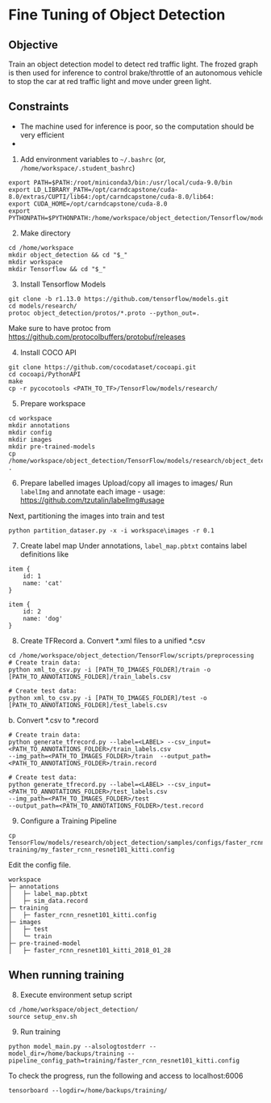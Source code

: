 # Fine Tuning of Object Detection
## Objective
Train an object detection model to detect red traffic light. The frozed graph is then used for inference to control brake/throttle of an autonomous vehicle to stop the car at red traffic light and move under green light.

## Constraints
* The machine used for inference is poor, so the computation should be very efficient
* 


1. Add environment variables to `~/.bashrc` (or, `/home/workspace/.student_bashrc`)
```
export PATH=$PATH:/root/miniconda3/bin:/usr/local/cuda-9.0/bin
export LD_LIBRARY_PATH=/opt/carndcapstone/cuda-8.0/extras/CUPTI/lib64:/opt/carndcapstone/cuda-8.0/lib64:
export CUDA_HOME=/opt/carndcapstone/cuda-8.0
export PYTHONPATH=$PYTHONPATH:/home/workspace/object_detection/Tensorflow/models/research/slim
```

2. Make directory
```
cd /home/workspace
mkdir object_detection && cd "$_"
mkdir workspace
mkdir Tensorflow && cd "$_"
```

3. Install Tensorflow Models
```
git clone -b r1.13.0 https://github.com/tensorflow/models.git
cd models/research/
protoc object_detection/protos/*.proto --python_out=.
```
Make sure to have protoc from https://github.com/protocolbuffers/protobuf/releases

4. Install COCO API
```
git clone https://github.com/cocodataset/cocoapi.git
cd cocoapi/PythonAPI
make
cp -r pycocotools <PATH_TO_TF>/TensorFlow/models/research/
```

5. Prepare workspace
```
cd workspace
mkdir annotations
mkdir config
mkdir images
mkdir pre-trained-models
cp /home/workspace/object_detection/TensorFlow/models/research/object_detection/model_main.py .
```

6. Prepare labelled images
Upload/copy all images to images/
Run `labelImg` and annotate each image - usage: https://github.com/tzutalin/labelImg#usage

Next, partitioning the images into train and test
```
python partition_dataser.py -x -i workspace\images -r 0.1
```

7. Create label map
Under annotations, `label_map.pbtxt` contains label definitions like
```
item {
    id: 1
    name: 'cat'
}

item {
    id: 2
    name: 'dog'
}
```

8. Create TFRecord
a. Convert *.xml files to a unified *.csv
```
cd /home/workspace/object_detection/TensorFlow/scripts/preprocessing
# Create train data:
python xml_to_csv.py -i [PATH_TO_IMAGES_FOLDER]/train -o [PATH_TO_ANNOTATIONS_FOLDER]/train_labels.csv

# Create test data:
python xml_to_csv.py -i [PATH_TO_IMAGES_FOLDER]/test -o [PATH_TO_ANNOTATIONS_FOLDER]/test_labels.csv
```
b. Convert *.csv to *.record
```
# Create train data:
python generate_tfrecord.py --label=<LABEL> --csv_input=<PATH_TO_ANNOTATIONS_FOLDER>/train_labels.csv
--img_path=<PATH_TO_IMAGES_FOLDER>/train  --output_path=<PATH_TO_ANNOTATIONS_FOLDER>/train.record

# Create test data:
python generate_tfrecord.py --label=<LABEL> --csv_input=<PATH_TO_ANNOTATIONS_FOLDER>/test_labels.csv
--img_path=<PATH_TO_IMAGES_FOLDER>/test
--output_path=<PATH_TO_ANNOTATIONS_FOLDER>/test.record
```

9. Configure a Training Pipeline
```
cp TensorFlow/models/research/object_detection/samples/configs/faster_rcnn_resnet101_kitti.config training/my_faster_rcnn_resnet101_kitti.config
```
Edit the config file.

```
workspace
├─ annotations
│   ├─ label_map.pbtxt
│   ├─ sim_data.record
├─ training
│   ├─ faster_rcnn_resnet101_kitti.config
├─ images
│   ├─ test
│   └─ train
├─ pre-trained-model
│   ├─ faster_rcnn_resnet101_kitti_2018_01_28
```

## When running training
8. Execute environment setup script
```
cd /home/workspace/object_detection/
source setup_env.sh
```

9. Run training
```
python model_main.py --alsologtostderr --model_dir=/home/backups/training --pipeline_config_path=training/faster_rcnn_resnet101_kitti.config
```

To check the progress, run the following and access to localhost:6006
```
tensorboard --logdir=/home/backups/training/
```